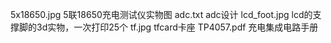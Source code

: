 5x18650.jpg  5联18650充电测试仪实物图
adc.txt   adc设计
lcd_foot.jpg lcd的支撑脚的3d实物，一次打印25个
tf.jpg   tfcard卡座
TP4057.pdf  充电集成电路手册
